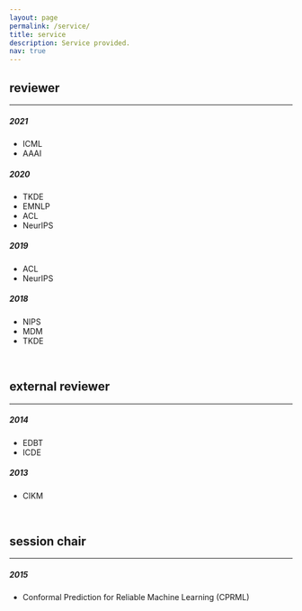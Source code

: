 ```yaml
---
layout: page
permalink: /service/
title: service
description: Service provided.
nav: true
---
```


## reviewer

---

##### 2021

- ICML
- AAAI

##### 2020

- TKDE
- EMNLP
- ACL
- NeurIPS

##### 2019

- ACL
- NeurIPS

##### 2018

- NIPS
- MDM
- TKDE

<br/>

## external reviewer

---

##### 2014

- EDBT
- ICDE

##### 2013

- CIKM


<br/>

## session chair

---

##### 2015

- Conformal Prediction for Reliable Machine Learning (CPRML)